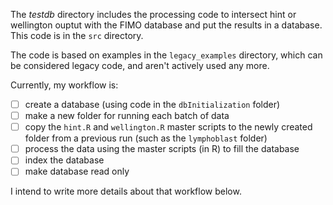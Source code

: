 The *testdb* directory includes the processing code to intersect hint or wellington ouptut with the FIMO database and put the results in a database. This code is in the `src` directory.

The code is based on examples in the `legacy_examples` directory, which can be considered legacy code, and aren't actively used any more.

Currently, my workflow is:
- [ ] create a database (using code in the `dbInitialization` folder)
- [ ] make a new folder for running each batch of data
- [ ] copy the `hint.R` and `wellington.R` master scripts to the newly created folder from a previous run (such as the `lymphoblast` folder)
- [ ] process the data using the master scripts (in R) to fill the database
- [ ] index the database 
- [ ] make database read only

I intend to write more details about that workflow below.
